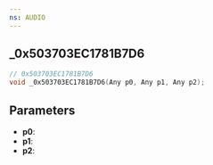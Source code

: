 ```yaml
---
ns: AUDIO
---
```

## _0x503703EC1781B7D6

```c
// 0x503703EC1781B7D6
void _0x503703EC1781B7D6(Any p0, Any p1, Any p2);
```

## Parameters
* **p0**:
* **p1**:
* **p2**:
